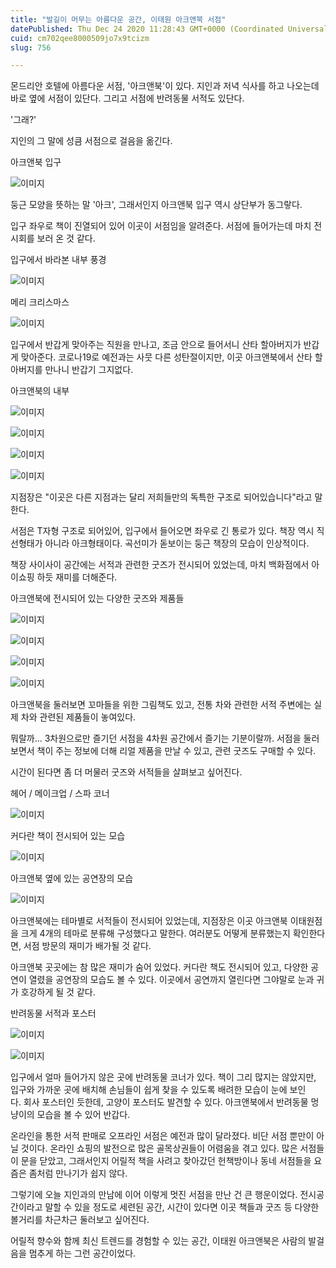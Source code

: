 ```yaml
---
title: "발길이 머무는 아름다운 공간, 이태원 아크앤북 서점"
datePublished: Thu Dec 24 2020 11:28:43 GMT+0000 (Coordinated Universal Time)
cuid: cm702qee8000509jo7x9tcizm
slug: 756

---
```



몬드리안 호텔에 아름다운 서점, '아크앤북'이 있다. 지인과 저녁 식사를 하고 나오는데 바로 옆에 서점이 있단다. 그리고 서점에 반려동물 서적도 있단다.

'그래?'

지인의 그 말에 성큼 서점으로 걸음을 옮긴다.

아크앤북 입구

![이미지](https://cdn.hashnode.com/res/hashnode/image/upload/v1739253637929/e0baa9e0-43b7-4f65-a641-26b993aa4e45.jpeg)

둥근 모양을 뜻하는 말 '아크', 그래서인지 아크앤북 입구 역시 상단부가 동그랗다.

입구 좌우로 책이 진열되어 있어 이곳이 서점임을 알려준다. 서점에 들어가는데 마치 전시회를 보러 온 것 같다.

입구에서 바라본 내부 풍경

![이미지](https://cdn.hashnode.com/res/hashnode/image/upload/v1739253640470/b55a9f3e-2d7d-4c46-9af2-a3f3ec2ad11e.jpeg)

메리 크리스마스

![이미지](https://cdn.hashnode.com/res/hashnode/image/upload/v1739253643134/800af457-b058-4d64-8840-de7c0082eb05.jpeg)

입구에서 반갑게 맞아주는 직원을 만나고, 조금 안으로 들어서니 산타 할아버지가 반갑게 맞아준다. 코로나19로 예전과는 사뭇 다른 성탄절이지만, 이곳 아크앤북에서 산타 할아버지를 만나니 반갑기 그지없다.

아크앤북의 내부

![이미지](https://cdn.hashnode.com/res/hashnode/image/upload/v1739253645629/b2e8b509-b81d-4fe9-b76d-c464b43c209f.jpeg)

![이미지](https://cdn.hashnode.com/res/hashnode/image/upload/v1739253647931/b2597e7c-9a73-4f34-8ed7-cfcd25c915bf.jpeg)

![이미지](https://cdn.hashnode.com/res/hashnode/image/upload/v1739253650365/f00177ee-74c3-4c29-8c81-9a31b4ca03f0.jpeg)

![이미지](https://cdn.hashnode.com/res/hashnode/image/upload/v1739253652734/e18452f6-aa4e-497c-b85b-162ba6fc97bb.jpeg)

지점장은 "이곳은 다른 지점과는 달리 저희들만의 독특한 구조로 되어있습니다"라고 말한다.

서점은 T자형 구조로 되어있어, 입구에서 들어오면 좌우로 긴 통로가 있다. 책장 역시 직선형태가 아니라 아크형태이다. 곡선미가 돋보이는 둥근 책장의 모습이 인상적이다.

책장 사이사이 공간에는 서적과 관련한 굿즈가 전시되어 있었는데, 마치 백화점에서 아이쇼핑 하듯 재미를 더해준다.

아크앤북에 전시되어 있는 다양한 굿즈와 제품들

![이미지](https://cdn.hashnode.com/res/hashnode/image/upload/v1739253655242/2ec0c92b-0562-4353-828f-c0a3d1acd403.jpeg)

![이미지](https://cdn.hashnode.com/res/hashnode/image/upload/v1739253657865/59988da6-28b6-416d-a90e-e7b886928d87.jpeg)

![이미지](https://cdn.hashnode.com/res/hashnode/image/upload/v1739253660429/7a317b5d-c74b-408c-bf8c-8d8b39a2435a.jpeg)

![이미지](https://cdn.hashnode.com/res/hashnode/image/upload/v1739253662867/38952012-ecfb-467a-9cde-8b1f6adfd1f8.jpeg)

아크앤북을 둘러보면 꼬마들을 위한 그림책도 있고, 전통 차와 관련한 서적 주변에는 실제 차와 관련된 제품들이 놓여있다.

뭐랄까... 3차원으로만 즐기던 서점을 4차원 공간에서 즐기는 기분이랄까. 서점을 둘러보면서 책이 주는 정보에 더해 리얼 제품을 만날 수 있고, 관련 굿즈도 구매할 수 있다.

시간이 된다면 좀 더 머물러 굿즈와 서적들을 살펴보고 싶어진다.

헤어 / 메이크업 / 스파 코너

![이미지](https://cdn.hashnode.com/res/hashnode/image/upload/v1739253665350/95d36793-43fa-4f8a-8263-94d55ffe61e8.jpeg)

커다란 책이 전시되어 있는 모습

![이미지](https://cdn.hashnode.com/res/hashnode/image/upload/v1739253667779/200c44ec-832b-4cb1-a72f-d52dc904677b.jpeg)

아크앤북 옆에 있는 공연장의 모습

![이미지](https://cdn.hashnode.com/res/hashnode/image/upload/v1739253670420/9b1ef43f-2ed8-4615-9907-5f15f94f00dc.jpeg)

아크앤북에는 테마별로 서적들이 전시되어 있었는데, 지점장은 이곳 아크앤북 이태원점을 크게 4개의 테마로 분류해 구성했다고 말한다. 여러분도 어떻게 분류했는지 확인한다면, 서점 방문의 재미가 배가될 것 같다.

아크앤북 곳곳에는 참 많은 재미가 숨어 있었다. 커다란 책도 전시되어 있고, 다양한 공연이 열렸을 공연장의 모습도 볼 수 있다. 이곳에서 공연까지 열린다면 그야말로 눈과 귀가 호강하게 될 것 같다.

반려동물 서적과 포스터

![이미지](https://cdn.hashnode.com/res/hashnode/image/upload/v1739253672999/ec930662-feae-4717-9aae-d4460a5f0468.jpeg)

![이미지](https://cdn.hashnode.com/res/hashnode/image/upload/v1739253675678/f152d688-0482-45e7-91c3-8f6f643a61cc.jpeg)

입구에서 얼마 들어가지 않은 곳에 반려동물 코너가 있다. 책이 그리 많지는 않았지만, 입구와 가까운 곳에 배치해 손님들이 쉽게 찾을 수 있도록 배려한 모습이 눈에 보인다. 회사 포스터인 듯한데, 고양이 포스터도 발견할 수 있다. 아크앤북에서 반려동물 멍냥이의 모습을 볼 수 있어 반갑다.

온라인을 통한 서적 판매로 오프라인 서점은 예전과 많이 달라졌다. 비단 서점 뿐만이 아닐 것이다. 온라인 쇼핑의 발전으로 많은 골목상권들이 어렴움을 겪고 있다. 많은 서점들이 문을 닫았고, 그래서인지 어릴적 책을 사려고 찾아갔던 헌책방이나 동네 서점들을 요즘은 좀처럼 만나기가 쉽지 않다.

그렇기에 오늘 지인과의 만남에 이어 이렇게 멋진 서점을 만난 건 큰 행운이었다. 전시공간이라고 말할 수 있을 정도로 세련된 공간, 시간이 있다면 이곳 책들과 굿즈 등 다양한 볼거리를 차근차근 둘러보고 싶어진다.

어릴적 향수와 함께 최신 트렌드를 경험할 수 있는 공간, 이태원 아크앤북은 사람의 발걸음을 멈추게 하는 그런 공간이었다.